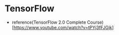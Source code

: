 
# TensorFlow
- reference(TensorFlow 2.0 Complete Course)[https://www.youtube.com/watch?v=tPYj3fFJGjk]
